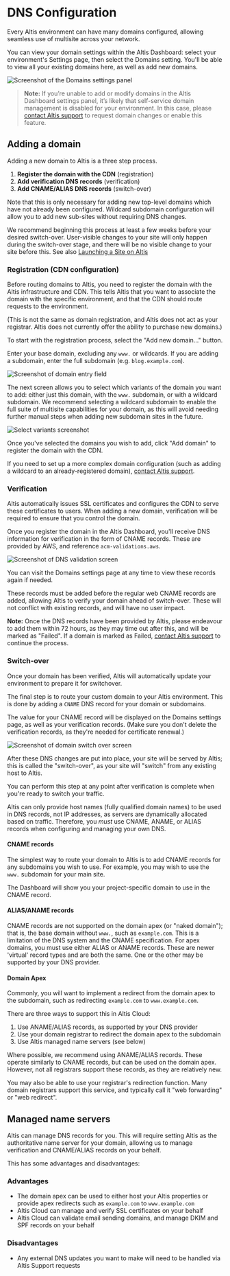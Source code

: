 # DNS Configuration

Every Altis environment can have many domains configured, allowing seamless use of multisite across your network.

You can view your domain settings within the Altis Dashboard: select your environment's Settings page, then select the Domains
setting. You'll be able to view all your existing domains here, as well as add new domains.

![Screenshot of the Domains settings panel](./assets/domain-list.png)

> **Note:** If you’re unable to add or modify domains in the Altis Dashboard settings panel, it’s likely that self-service domain
management is disabled for your environment. In this case, please [contact Altis support](support://new) to request domain changes
or enable this feature.

## Adding a domain

Adding a new domain to Altis is a three step process.

1. **Register the domain with the CDN** (registration)
2. **Add verification DNS records** (verification)
3. **Add CNAME/ALIAS DNS records** (switch-over)

Note that this is only necessary for adding new top-level domains which have not already been configured. Wildcard subdomain
configuration will allow you to add new sub-sites without requiring DNS changes.

We recommend beginning this process at least a few weeks before your desired switch-over. User-visible changes to your site will
only happen during the switch-over stage, and there will be no visible change to your site before this. See also
[Launching a Site on Altis](docs://guides/launching-a-site-on-altis.md)

### Registration (CDN configuration)

Before routing domains to Altis, you need to register the domain with the Altis infrastructure and CDN. This tells Altis that you
want to associate the domain with the specific environment, and that the CDN should route requests to the environment.

(This is not the same as domain registration, and Altis does not act as your registrar. Altis does not currently offer the ability
to purchase new domains.)

To start with the registration process, select the "Add new domain…" button.

Enter your base domain, excluding any `www.` or wildcards. If you are adding a subdomain, enter the full subdomain (e.g.
`blog.example.com`).

![Screenshot of domain entry field](./assets/domain-entry.png)

The next screen allows you to select which variants of the domain you want to add: either just this domain, with the `www.`
subdomain, or with a wildcard subdomain. We recommend selecting a wildcard subdomain to enable the full suite of multisite
capabilities for your domain, as this will avoid needing further manual steps when adding new subdomain sites in the future.

![Select variants screenshot](./assets/domain-select.png)

Once you've selected the domains you wish to add, click "Add domain" to register the domain with the CDN.

If you need to set up a more complex domain configuration (such as adding a wildcard to an already-registered
domain), [contact Altis support](support://new).

### Verification

Altis automatically issues SSL certificates and configures the CDN to serve these certificates to users. When adding a new domain,
verification will be required to ensure that you control the domain.

Once you register the domain in the Altis Dashboard, you'll receive DNS information for verification in the form of CNAME records.
These are provided by AWS, and reference `acm-validations.aws`.

![Screenshot of DNS validation screen](./assets/domain-verification.png)

You can visit the Domains settings page at any time to view these records again if needed.

These records must be added before the regular web CNAME records are added, allowing Altis to verify your domain ahead of
switch-over. These will not conflict with existing records, and will have no user impact.

**Note:** Once the DNS records have been provided by Altis, please endeavour to add them within 72 hours, as they may time out after
this, and will be marked as "Failed". If a domain is marked as Failed, [contact Altis support](support://new) to continue the
process.

### Switch-over

Once your domain has been verified, Altis will automatically update your environment to prepare it for switchover.

The final step is to route your custom domain to your Altis environment. This is done by adding a `CNAME` DNS record for your domain
or subdomains.

The value for your CNAME record will be displayed on the Domains settings page, as well as your verification records. (Make sure you
don't delete the verification records, as they're needed for certificate renewal.)

![Screenshot of domain switch over screen](./assets/domain-switch.png)

After these DNS changes are put into place, your site will be served by Altis; this is called the "switch-over", as your site will
"switch" from any existing host to Altis.

You can perform this step at any point after verification is complete when you're ready to switch your traffic.

Altis can only provide host names (fully qualified domain names) to be used in DNS records, not IP addresses, as servers are 
dynamically allocated based on traffic. Therefore, you *must* use CNAME, ANAME, or ALIAS records when configuring and managing 
your own DNS.

#### CNAME records

The simplest way to route your domain to Altis is to add CNAME records for any subdomains you wish to use. For example, you may wish
to use the `www.` subdomain for your main site.

The Dashboard will show you your project-specific domain to use in the CNAME record.


#### ALIAS/ANAME records

CNAME records are not supported on the domain apex (or "naked domain"); that is, the base domain without `www.`, such
as `example.com`. This is a limitation of the DNS system and the CNAME specification. For apex domains, you must use either 
ALIAS or ANAME records. These are newer 'virtual' record types and are both the same. One or the other may be supported by your 
DNS provider.

#### Domain Apex

Commonly, you will want to implement a redirect from the domain apex to the subdomain, such as redirecting `example.com`
to `www.example.com`.

There are three ways to support this in Altis Cloud:

1. Use ANAME/ALIAS records, as supported by your DNS provider
2. Use your domain registrar to redirect the domain apex to the subdomain
3. Use Altis managed name servers (see below)

Where possible, we recommend using ANAME/ALIAS records. These operate similarly to CNAME records, but can be used on the domain
apex. However, not all registrars support these records, as they are relatively new.

You may also be able to use your registrar's redirection function. Many domain registrars support this service, and typically call
it "web forwarding" or "web redirect".

## Managed name servers

Altis can manage DNS records for you. This will require setting Altis as the authoritative name server for your domain, allowing us
to manage verification and CNAME/ALIAS records on your behalf.

This has some advantages and disadvantages:

### Advantages

- The domain apex can be used to either host your Altis properties or provide apex redirects such as `example.com`
  to `www.example.com`
- Altis Cloud can manage and verify SSL certificates on your behalf
- Altis Cloud can validate email sending domains, and manage DKIM and SPF records on your behalf

### Disadvantages

- Any external DNS updates you want to make will need to be handled via Altis Support requests
